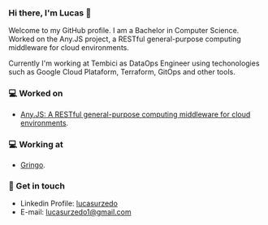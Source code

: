 ### Hi there, I'm Lucas 👋

Welcome to my GitHub profile. I am a Bachelor in Computer Science. Worked on the Any.JS project, 
a RESTful general-purpose computing middleware for cloud environments.

Currently I'm working at Tembici as DataOps Engineer using techonologies such as Google Cloud Plataform, Terraform, GitOps and other tools.

### 💻 Worked on
- <a href="https://github.com/lucasurzedo/Any.JS/">Any.JS: A RESTful general-purpose computing middleware for cloud environments</a>.

### 💻 Working at
- <a href="https://gringo.com.vc/">Gringo</a>.

### 💬 Get in touch
- Linkedin Profile: <a href="https://www.linkedin.com/in/lucasurzedo/">lucasurzedo</a>
- E-mail: <a href="mailto:lucasurzedo1@gmail.com">lucasurzedo1@gmail.com</a>

